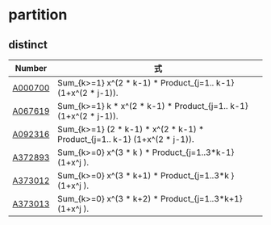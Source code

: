 # partition


## distinct

| Number | 式 |
| ----- | ----- | 
| [A000700](https://oeis.org/A000700) | Sum_{k>=1}             x^(2 * k-1) * Product_{j=1..  k-1} (1+x^(2 * j-1)).  |
| [A067619](https://oeis.org/A067619) | Sum_{k>=1}         k * x^(2 * k-1) * Product_{j=1..  k-1} (1+x^(2 * j-1)).  | 
| [A092316](https://oeis.org/A092316) | Sum_{k>=1} (2 * k-1) * x^(2 * k-1) * Product_{j=1..  k-1} (1+x^(2 * j-1)).  | 
| [A372893](https://oeis.org/A372893) | Sum_{k>=0}             x^(3 * k  ) * Product_{j=1..3*k-1} (1+x^j        ).  | 
| [A373012](https://oeis.org/A373012) | Sum_{k>=0}             x^(3 * k+1) * Product_{j=1..3*k  } (1+x^j        ).  | 
| [A373013](https://oeis.org/A373013) | Sum_{k>=0}             x^(3 * k+2) * Product_{j=1..3*k+1} (1+x^j        ).  | 
